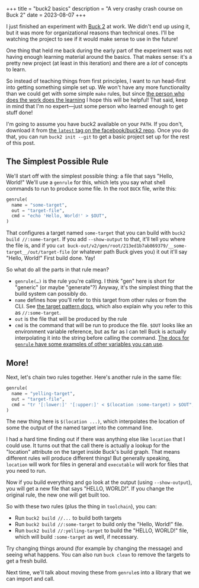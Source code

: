 +++
title = "buck2 basics"
description = "A very crashy crash course on Buck 2"
date = 2023-08-07
+++

I just finished an experiment with [Buck 2](https://buck2.build) at work. We didn't end up using it, but it was more for organizational reasons than technical ones. I'll be watching the project to see if it would make sense to use in the future!

One thing that held me back during the early part of the experiment was not having enough learning material around the basics. That makes sense: it's a pretty new project (at least in this iteration) and there are a _lot_ of concepts to learn.

So instead of teaching things from first principles, I want to run head-first into getting something simple set up. We won't have any more functionality than we could get with some simple `make` rules, but since [the person who does the work does the learning](https://bytes.zone/posts/learning-requires-effort/) I hope this will be helpful! That said, keep in mind that I'm no expert—just some person who learned enough to get stuff done!

<aside>

I'm going to assume you have buck2 available on your `PATH`. If you don't, download it from [the `latest` tag on the facebook/buck2 repo](https://github.com/facebook/buck2/releases/tag/latest). Once you do that, you can run `buck2 init --git` to get a basic project set up for the rest of this post.

</aside>

## The Simplest Possible Rule

We'll start off with the simplest possible thing: a file that says "Hello, World!" We'll use a `genrule` for this, which lets you say what shell commands to run to produce some file. In the root `BUCK` file, write this:

```python
genrule(
  name = "some-target",
  out = "target-file",
  cmd = "echo 'Hello, World!' > $OUT",
)
```

That configures a target named `some-target` that you can build with `buck2 build //:some-target`. If you add `--show-output` to that, it'll tell you where the file is, and if you `cat buck-out/v2/gen/root/213ed1b7ab869379/__some-target__/out/target-file` (or whatever path Buck gives you) it out it'll say "Hello, World!" First build done. Yay!

So what do all the parts in that rule mean?

- `genrule(…)` is the rule you're calling. I think "gen" here is short for "generic" (or maybe "generate"?) Anyway, it's the simplest thing that the build system can possibly do.
- `name` defines how you'll refer to this target from other rules or from the CLI. See [the target pattern docs](https://buck2.build/docs/concepts/target_pattern/), which also explain why you refer to this as `//:some-target`.
- `out` is the file that will be produced by the rule
- `cmd` is the command that will be run to produce the file. `$OUT` looks like an environment variable reference, but as far as I can tell Buck is actually interpolating it into the string before calling the command. [The docs for `genrule` have some examples of other variables you can use](https://buck2.build/docs/api/rules/#genrule).

## More!

Next, let's chain two rules together. Here's another rule in the same file:

```python
genrule(
  name = "yelling-target",
  out = "target-file",
  cmd = "tr '[:lower:]' '[:upper:]' < $(location :some-target) > $OUT",
)
```

The new thing here is `$(location ...)`, which interpolates the location of some the output of the named target into the command line.

<aside>

I had a hard time finding out if there was anything else like `location` that I could use. It turns out that the call there is actually a lookup for the "location" attribute on the target inside Buck's build graph. That means different rules will produce different things! But generally speaking, `location` will work for files in general and `executable` will work for files that you need to run.

</aside>

Now if you build everything and go look at the output (using `--show-output`), you will get a new file that says "HELLO, WORLD!". If you change the original rule, the new one will get built too.

So with these two rules (plus the thing in `toolchain`), you can:

- Run `buck2 build //...` to build both targets
- Run `buck2 build //:some-target` to build only the "Hello, World!" file.
- Run `buck2 build //:yelling-target` to build the "HELLO, WORLD!" file, which will build `:some-target` as well, if necessary.

Try changing things around (for example by changing the message) and seeing what happens. You can also run `buck clean` to remove the targets to get a fresh build.

Next time, we'll talk about moving these from `genrule`s into a library that we can import and call.
